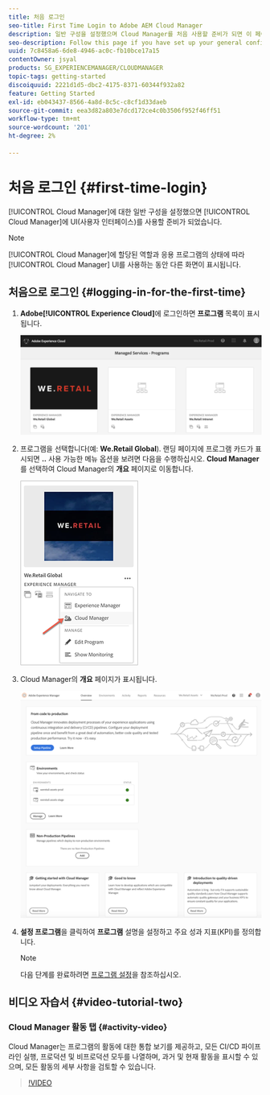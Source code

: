 ```yaml
---
title: 처음 로그인
seo-title: First Time Login to Adobe AEM Cloud Manager
description: 일반 구성을 설정했으며 Cloud Manager를 처음 사용할 준비가 되면 이 페이지를 따르십시오.
seo-description: Follow this page if you have set up your general configurations and you are ready to use Adobe AEM Cloud Manager for the first time.
uuid: 7c8458a6-6de8-4946-ac0c-fb10bce17a15
contentOwner: jsyal
products: SG_EXPERIENCEMANAGER/CLOUDMANAGER
topic-tags: getting-started
discoiquuid: 2221d1d5-dbc2-4175-8371-60344f932a82
feature: Getting Started
exl-id: eb043437-8566-4a8d-8c5c-c8cf1d33daeb
source-git-commit: eea3d82a803e7dcd172ce4c0b3506f952f46ff51
workflow-type: tm+mt
source-wordcount: '201'
ht-degree: 2%

---
```


# 처음 로그인 {#first-time-login}

[!UICONTROL Cloud Manager]에 대한 일반 구성을 설정했으면 [!UICONTROL Cloud Manager]에 UI(사용자 인터페이스)를 사용할 준비가 되었습니다.

>[!NOTE]
>[!UICONTROL Cloud Manager]에 할당된 역할과 응용 프로그램의 상태에 따라 [!UICONTROL Cloud Manager] UI를 사용하는 동안 다른 화면이 표시됩니다.

## 처음으로 로그인 {#logging-in-for-the-first-time}

1. **Adobe[!UICONTROL Experience Cloud]**&#x200B;에 로그인하면 **프로그램** 목록이 표시됩니다.

   ![](assets/screen_shot_2018-06-04at120643pm.png)

1. 프로그램을 선택합니다(예: **We.Retail Global**). 랜딩 페이지에 프로그램 카드가 표시되면 **..** 사용 가능한 메뉴 옵션을 보려면 다음을 수행하십시오.   **Cloud Manager**&#x200B;를 선택하여 Cloud Manager의 **개요** 페이지로 이동합니다.

   ![](assets/navigate-cm1.png)

1. Cloud Manager의 **개요** 페이지가 표시됩니다.

   ![](assets/FirstLogin1.png)

1. **설정 프로그램**&#x200B;을 클릭하여 **프로그램** 설명을 설정하고 주요 성과 지표(KPI)를 정의합니다.

   >[!NOTE]
   >
   >다음 단계를 완료하려면 [프로그램 설정](https://helpx.adobe.com/experience-manager/cloud-manager/using/setting-up-program.html)을 참조하십시오.

## 비디오 자습서 {#video-tutorial-two}

### Cloud Manager 활동 탭 {#activity-video}

Cloud Manager는 프로그램의 활동에 대한 통합 보기를 제공하고, 모든 CI/CD 파이프라인 실행, 프로덕션 및 비프로덕션 모두를 나열하며, 과거 및 현재 활동을 표시할 수 있으며, 모든 활동의 세부 사항을 검토할 수 있습니다.

>[!VIDEO](https://video.tv.adobe.com/v/26313/)
